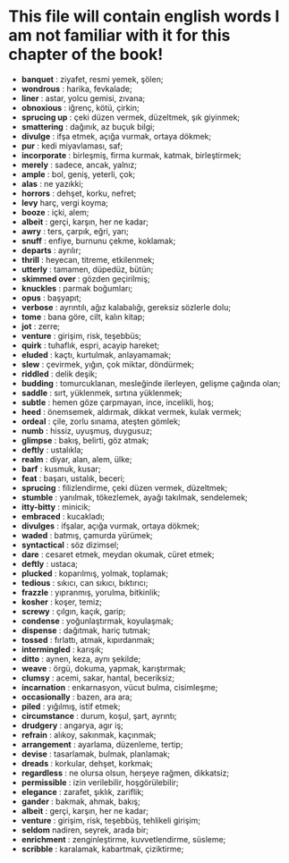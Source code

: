 # This file will contain english words I am not familiar with it for this chapter of the book!

- **banquet** : ziyafet, resmi yemek, şölen;
- **wondrous** : harika, fevkalade;
- **liner** : astar, yolcu gemisi, zıvana;
- **obnoxious** : iğrenç, kötü, çirkin;
- **sprucing up** : çeki düzen vermek, düzeltmek, şık giyinmek;
- **smattering** : dağınık, az buçuk bilgi;
- **divulge** : ifşa etmek, açığa vurmak, ortaya dökmek;
- **pur** : kedi miyavlaması, saf;
- **incorporate** : birleşmiş, firma kurmak, katmak, birleştirmek;
- **merely** : sadece, ancak, yalnız;
- **ample** : bol, geniş, yeterli, çok;
- **alas** : ne yazıkki;
- **horrors** : dehşet, korku, nefret;
- **levy** harç, vergi koyma;
- **booze** : içki, alem;
- **albeit** : gerçi, karşın, her ne kadar;
- **awry** : ters, çarpık, eğri, yarı;
- **snuff** : enfiye, burnunu çekme, koklamak;
- **departs** : ayrılır;
- **thrill** : heyecan, titreme, etkilenmek;
- **utterly** : tamamen, düpedüz, bütün;
- **skimmed over** : gözden geçirilmiş;
- **knuckles** : parmak boğumları;
- **opus** : başyapıt;
- **verbose** : ayrıntılı, ağız kalabalığı, gereksiz sözlerle dolu;
- **tome** : bana göre, cilt, kalın kitap;
- **jot** : zerre;
- **venture** : girişim, risk, teşebbüs;
- **quirk** : tuhaflık, espri, acayip hareket;
- **eluded** : kaçtı, kurtulmak, anlayamamak;
- **slew** : çevirmek, yığın, çok miktar, döndürmek;
- **riddled** : delik deşik;
- **budding** : tomurcuklanan, mesleğinde ilerleyen, gelişme çağında olan;
- **saddle** : sırt, yüklenmek, sırtına yüklenmek;
- **subtle** : hemen göze çarpmayan, ince, incelikli, hoş;
- **heed** : önemsemek, aldırmak, dikkat vermek, kulak vermek;
- **ordeal** : çile, zorlu sınama, ateşten gömlek;
- **numb** : hissiz, uyuşmuş, duygusuz;
- **glimpse** : bakış, belirti, göz atmak;
- **deftly** : ustalıkla;
- **realm** : diyar, alan, alem, ülke;
- **barf** : kusmuk, kusar;
- **feat** : başarı, ustalık, beceri;
- **sprucing** : filizlendirme, çeki düzen vermek, düzeltmek;
- **stumble** : yanılmak, tökezlemek, ayağı takılmak, sendelemek;
- **itty-bitty** : minicik;
- **embraced** : kucakladı;
- **divulges** : ifşalar, açığa vurmak, ortaya dökmek;
- **waded** : batmış, çamurda yürümek;
- **syntactical** : söz dizimsel;
- **dare** : cesaret etmek, meydan okumak, cüret etmek;
- **deftly** : ustaca;
- **plucked** : koparılmış, yolmak, toplamak;
- **tedious** : sıkıcı, can sıkıcı, bıktırıcı;
- **frazzle** : yıpranmış, yorulma, bitkinlik;
- **kosher** : koşer, temiz;
- **screwy** : çılgın, kaçık, garip;
- **condense** : yoğunlaştırmak, koyulaşmak;
- **dispense** : dağıtmak, hariç tutmak;
- **tossed** : fırlattı, atmak, kıpırdanmak;
- **intermingled** : karışık;
- **ditto** : aynen, keza, aynı şekilde;
- **weave** : örgü, dokuma, yapmak, karıştırmak;
- **clumsy** : acemi, sakar, hantal, beceriksiz;
- **incarnation** : enkarnasyon, vücut bulma, cisimleşme;
- **occasionally** : bazen, ara ara;
- **piled** : yığılmış, istif etmek;
- **circumstance** : durum, koşul, şart, ayrıntı;
- **drudgery** : angarya, agır iş;
- **refrain** : alıkoy, sakınmak, kaçınmak;
- **arrangement** : ayarlama, düzenleme, tertip;
- **devise** : tasarlamak, bulmak, planlamak;
- **dreads** : korkular, dehşet, korkmak;
- **regardless** : ne olursa olsun, herşeye rağmen, dikkatsiz;
- **permissible** : izin verilebilir, hoşgörülebilir;
- **elegance** : zarafet, şıklık, zariflik;
- **gander** : bakmak, ahmak, bakış;
- **albeit** : gerçi, karşın, her ne kadar;
- **venture** : girişim, risk, teşebbüş, tehlikeli girişim;
- **seldom** nadiren, seyrek, arada bir;
- **enrichment** : zenginleştirme, kuvvetlendirme, süsleme;
- **scribble** : karalamak, kabartmak, çiziktirme;